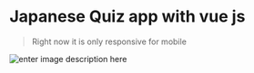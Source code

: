 # Japanese Quiz app with vue js
> Right now it is only responsive for mobile


![enter image description here](https://i.imgur.com/WppfDg0.png)
